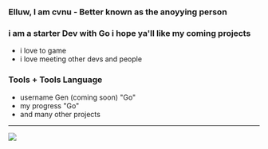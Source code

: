 ### Elluw, I am cvnu - Better known as the anoyying person

### i am a starter Dev with Go i hope ya'll like my coming projects
- i love to game
- i love meeting other devs and people


### Tools + Tools Language
- username Gen (coming soon) "Go"
- my progress "Go"
- and many other projects

<!---------MY-GITHUB-STATS------------------->

---
<img src="https://github-readme-stats.vercel.app/api?username=roguetechh&show_icons=true&theme=midnight_purple&count_private=true&hide_border=true&include_all_commits=true">
